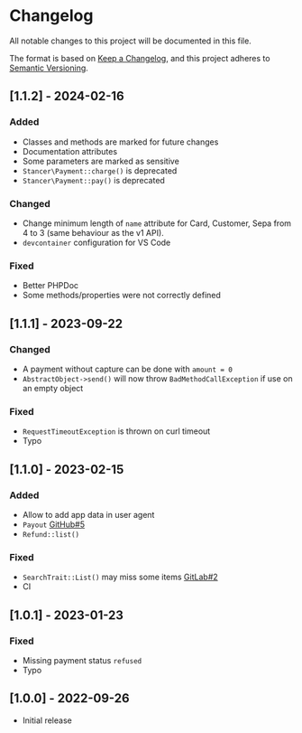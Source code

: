 # Changelog
All notable changes to this project will be documented in this file.

The format is based on [Keep a Changelog](https://keepachangelog.com/en/1.0.0/),
and this project adheres to [Semantic Versioning](https://semver.org/spec/v2.0.0.html).

## [1.1.2] - 2024-02-16

### Added
- Classes and methods are marked for future changes
- Documentation attributes
- Some parameters are marked as sensitive
- `Stancer\Payment::charge()` is deprecated
- `Stancer\Payment::pay()` is deprecated

### Changed
- Change minimum length of `name` attribute for Card, Customer, Sepa from 4 to 3 (same behaviour as the v1 API).
- `devcontainer` configuration for VS Code

### Fixed
- Better PHPDoc
- Some methods/properties were not correctly defined


## [1.1.1] - 2023-09-22

### Changed
- A payment without capture can be done with `amount = 0`
- `AbstractObject->send()` will now throw `BadMethodCallException` if use on an empty object

### Fixed
- `RequestTimeoutException` is thrown on curl timeout
- Typo


## [1.1.0] - 2023-02-15

### Added
- Allow to add app data in user agent
- `Payout` [GitHub#5](https://github.com/wearestancer/lib-php/issues/5)
- `Refund::list()`

### Fixed
- `SearchTrait::List()` may miss some items [GitLab#2](https://gitlab.com/wearestancer/library/lib-php/-/issues/2)
- CI


## [1.0.1] - 2023-01-23

### Fixed
- Missing payment status `refused`
- Typo


## [1.0.0] - 2022-09-26
- Initial release
